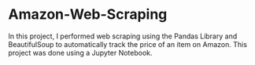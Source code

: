 # Amazon-Web-Scraping
In this project, I performed web scraping using the Pandas Library and BeautifulSoup to automatically track the price of an item on Amazon. This project was done using a Jupyter Notebook. 
